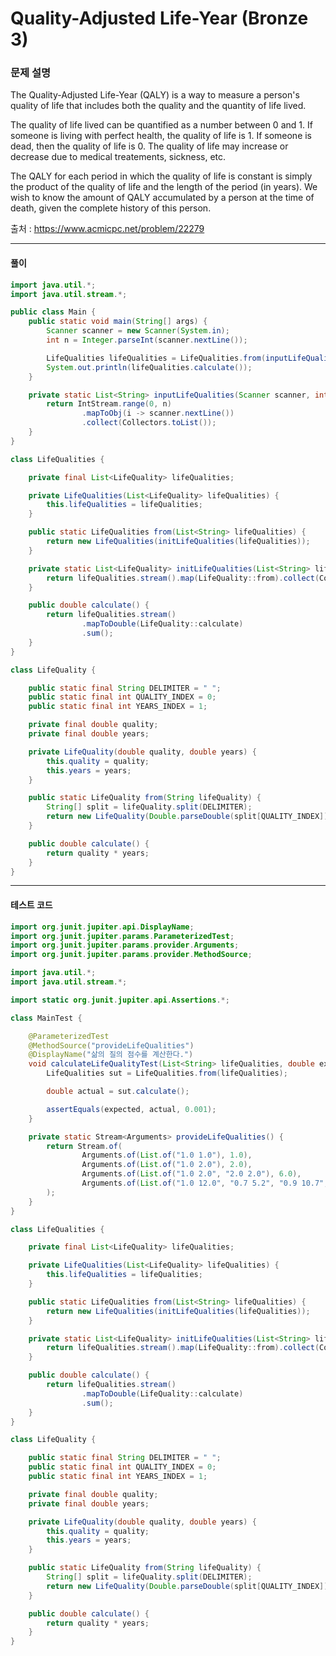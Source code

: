 # Quality-Adjusted Life-Year (Bronze 3)

### 문제 설명

The Quality-Adjusted Life-Year (QALY) is a way to measure a person's quality of life that includes both the quality and the quantity of life lived.

The quality of life lived can be quantified as a number between 
$0$ and 
$1$.  If someone is living with perfect health, the quality of life is 
$1$.  If someone is dead, then the quality of life is 
$0$.  The quality of life may increase or decrease due to medical treatements, sickness, etc.

The QALY for each period in which the quality of life is constant is simply the product of the quality of life and the length of the period (in years).  We wish to know the amount of QALY accumulated by a person at the time of death, given the complete history of this person.

출처 : https://www.acmicpc.net/problem/22279

---

#### 풀이
~~~java
import java.util.*;
import java.util.stream.*;

public class Main {
    public static void main(String[] args) {
        Scanner scanner = new Scanner(System.in);
        int n = Integer.parseInt(scanner.nextLine());

        LifeQualities lifeQualities = LifeQualities.from(inputLifeQualities(scanner, n));
        System.out.println(lifeQualities.calculate());
    }

    private static List<String> inputLifeQualities(Scanner scanner, int n) {
        return IntStream.range(0, n)
                .mapToObj(i -> scanner.nextLine())
                .collect(Collectors.toList());
    }
}

class LifeQualities {

    private final List<LifeQuality> lifeQualities;

    private LifeQualities(List<LifeQuality> lifeQualities) {
        this.lifeQualities = lifeQualities;
    }

    public static LifeQualities from(List<String> lifeQualities) {
        return new LifeQualities(initLifeQualities(lifeQualities));
    }

    private static List<LifeQuality> initLifeQualities(List<String> lifeQualities) {
        return lifeQualities.stream().map(LifeQuality::from).collect(Collectors.toList());
    }

    public double calculate() {
        return lifeQualities.stream()
                .mapToDouble(LifeQuality::calculate)
                .sum();
    }
}

class LifeQuality {

    public static final String DELIMITER = " ";
    public static final int QUALITY_INDEX = 0;
    public static final int YEARS_INDEX = 1;

    private final double quality;
    private final double years;

    private LifeQuality(double quality, double years) {
        this.quality = quality;
        this.years = years;
    }

    public static LifeQuality from(String lifeQuality) {
        String[] split = lifeQuality.split(DELIMITER);
        return new LifeQuality(Double.parseDouble(split[QUALITY_INDEX]), Double.parseDouble(split[YEARS_INDEX]));
    }

    public double calculate() {
        return quality * years;
    }
}
~~~

---

#### 테스트 코드
~~~java
import org.junit.jupiter.api.DisplayName;
import org.junit.jupiter.params.ParameterizedTest;
import org.junit.jupiter.params.provider.Arguments;
import org.junit.jupiter.params.provider.MethodSource;

import java.util.*;
import java.util.stream.*;

import static org.junit.jupiter.api.Assertions.*;

class MainTest {

    @ParameterizedTest
    @MethodSource("provideLifeQualities")
    @DisplayName("삶의 질의 점수를 계산한다.")
    void calculateLifeQualityTest(List<String> lifeQualities, double expected) {
        LifeQualities sut = LifeQualities.from(lifeQualities);

        double actual = sut.calculate();

        assertEquals(expected, actual, 0.001);
    }

    private static Stream<Arguments> provideLifeQualities() {
        return Stream.of(
                Arguments.of(List.of("1.0 1.0"), 1.0),
                Arguments.of(List.of("1.0 2.0"), 2.0),
                Arguments.of(List.of("1.0 2.0", "2.0 2.0"), 6.0),
                Arguments.of(List.of("1.0 12.0", "0.7 5.2", "0.9 10.7", "0.5 20.4", "0.2 30.0"), 41.470)
        );
    }
}

class LifeQualities {

    private final List<LifeQuality> lifeQualities;

    private LifeQualities(List<LifeQuality> lifeQualities) {
        this.lifeQualities = lifeQualities;
    }

    public static LifeQualities from(List<String> lifeQualities) {
        return new LifeQualities(initLifeQualities(lifeQualities));
    }

    private static List<LifeQuality> initLifeQualities(List<String> lifeQualities) {
        return lifeQualities.stream().map(LifeQuality::from).collect(Collectors.toList());
    }

    public double calculate() {
        return lifeQualities.stream()
                .mapToDouble(LifeQuality::calculate)
                .sum();
    }
}

class LifeQuality {

    public static final String DELIMITER = " ";
    public static final int QUALITY_INDEX = 0;
    public static final int YEARS_INDEX = 1;

    private final double quality;
    private final double years;

    private LifeQuality(double quality, double years) {
        this.quality = quality;
        this.years = years;
    }

    public static LifeQuality from(String lifeQuality) {
        String[] split = lifeQuality.split(DELIMITER);
        return new LifeQuality(Double.parseDouble(split[QUALITY_INDEX]), Double.parseDouble(split[YEARS_INDEX]));
    }

    public double calculate() {
        return quality * years;
    }
}
~~~

